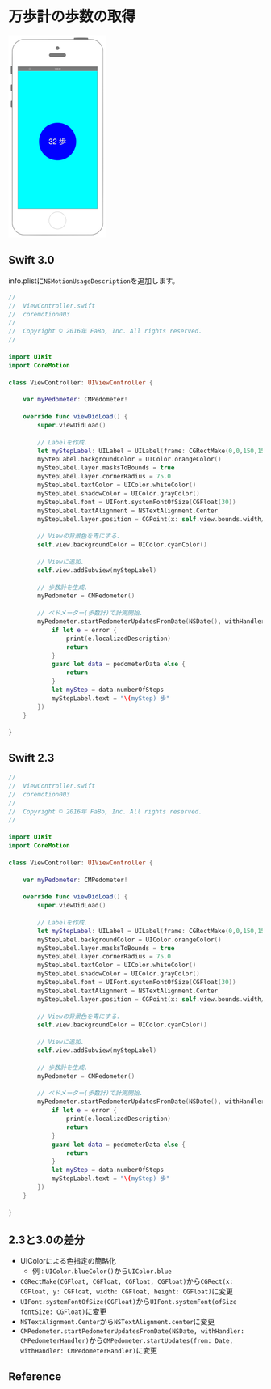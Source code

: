 # 万歩計の歩数の取得

![Preview coremotion003](./img/CoreMotion003.png)

## Swift 3.0

info.plistに`NSMotionUsageDescription`を追加します。

```swift
//
//  ViewController.swift
//  coremotion003
//
//  Copyright © 2016年 FaBo, Inc. All rights reserved.
//

import UIKit
import CoreMotion

class ViewController: UIViewController {
    
    var myPedometer: CMPedometer!
    
    override func viewDidLoad() {
        super.viewDidLoad()
        
        // Labelを作成.
        let myStepLabel: UILabel = UILabel(frame: CGRectMake(0,0,150,150))
        myStepLabel.backgroundColor = UIColor.orangeColor()
        myStepLabel.layer.masksToBounds = true
        myStepLabel.layer.cornerRadius = 75.0
        myStepLabel.textColor = UIColor.whiteColor()
        myStepLabel.shadowColor = UIColor.grayColor()
        myStepLabel.font = UIFont.systemFontOfSize(CGFloat(30))
        myStepLabel.textAlignment = NSTextAlignment.Center
        myStepLabel.layer.position = CGPoint(x: self.view.bounds.width/2,y: 300)
        
        // Viewの背景色を青にする.
        self.view.backgroundColor = UIColor.cyanColor()
        
        // Viewに追加.
        self.view.addSubview(myStepLabel)
        
        // 歩数計を生成.
        myPedometer = CMPedometer()
        
        // ペドメーター(歩数計)で計測開始.
        myPedometer.startPedometerUpdatesFromDate(NSDate(), withHandler: { (pedometerData, error) in
            if let e = error {
                print(e.localizedDescription)
                return
            }
            guard let data = pedometerData else {
                return
            }
            let myStep = data.numberOfSteps
            myStepLabel.text = "\(myStep) 歩"
        })
    }
    
}
```

## Swift 2.3

```swift
//
//  ViewController.swift
//  coremotion003
//
//  Copyright © 2016年 FaBo, Inc. All rights reserved.
//

import UIKit
import CoreMotion

class ViewController: UIViewController {
    
    var myPedometer: CMPedometer!
    
    override func viewDidLoad() {
        super.viewDidLoad()
        
        // Labelを作成.
        let myStepLabel: UILabel = UILabel(frame: CGRectMake(0,0,150,150))
        myStepLabel.backgroundColor = UIColor.orangeColor()
        myStepLabel.layer.masksToBounds = true
        myStepLabel.layer.cornerRadius = 75.0
        myStepLabel.textColor = UIColor.whiteColor()
        myStepLabel.shadowColor = UIColor.grayColor()
        myStepLabel.font = UIFont.systemFontOfSize(CGFloat(30))
        myStepLabel.textAlignment = NSTextAlignment.Center
        myStepLabel.layer.position = CGPoint(x: self.view.bounds.width/2,y: 300)
        
        // Viewの背景色を青にする.
        self.view.backgroundColor = UIColor.cyanColor()
        
        // Viewに追加.
        self.view.addSubview(myStepLabel)
        
        // 歩数計を生成.
        myPedometer = CMPedometer()
        
        // ペドメーター(歩数計)で計測開始.
        myPedometer.startPedometerUpdatesFromDate(NSDate(), withHandler: { (pedometerData, error) in
            if let e = error {
                print(e.localizedDescription)
                return
            }
            guard let data = pedometerData else {
                return
            }
            let myStep = data.numberOfSteps
            myStepLabel.text = "\(myStep) 歩"
        })
    }
    
}
```

## 2.3と3.0の差分

* UIColorによる色指定の簡略化
    * 例 : `UIColor.blueColor()`から`UIColor.blue`
* `CGRectMake(CGFloat, CGFloat, CGFloat, CGFloat)`から`CGRect(x: CGFloat, y: CGFloat, width: CGFloat, height: CGFloat)`に変更
* `UIFont.systemFontOfSize(CGFloat)`から`UIFont.systemFont(ofSize fontSize: CGFloat)`に変更
* `NSTextAlignment.Center`から`NSTextAlignment.center`に変更
* `CMPedometer.startPedometerUpdatesFromDate(NSDate, withHandler: CMPedometerHandler)`から`CMPedometer.startUpdates(from: Date, withHandler: CMPedometerHandler)`に変更

## Reference

